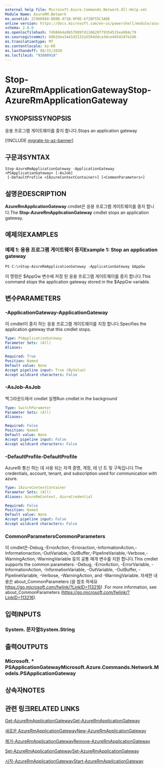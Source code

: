 ```yaml
---
external help file: Microsoft.Azure.Commands.Network.dll-Help.xml
Module Name: AzureRM.Network
ms.assetid: 2C9609E8-0D8B-471B-9F0E-672BF55C3A0E
online version: https://docs.microsoft.com/en-us/powershell/module/azurerm.network/stop-azurermapplicationgateway
schema: 2.0.0
ms.openlocfilehash: 74b8664a9b57089fd116620779354515ea984c79
ms.sourcegitcommit: b9b2dea3441d1532a5564ddca3dced45424fe2d6
ms.translationtype: MT
ms.contentlocale: ko-KR
ms.lasthandoff: 08/15/2020
ms.locfileid: "93880918"
---
```

# <span data-ttu-id="28f5b-101">Stop-AzureRmApplicationGateway</span><span class="sxs-lookup"><span data-stu-id="28f5b-101">Stop-AzureRmApplicationGateway</span></span>

## <span data-ttu-id="28f5b-102">SYNOPSIS</span><span class="sxs-lookup"><span data-stu-id="28f5b-102">SYNOPSIS</span></span>
<span data-ttu-id="28f5b-103">응용 프로그램 게이트웨이를 중지 합니다.</span><span class="sxs-lookup"><span data-stu-id="28f5b-103">Stops an application gateway</span></span>

[!INCLUDE [migrate-to-az-banner](../../includes/migrate-to-az-banner.md)]

## <span data-ttu-id="28f5b-104">구문과</span><span class="sxs-lookup"><span data-stu-id="28f5b-104">SYNTAX</span></span>

```
Stop-AzureRmApplicationGateway -ApplicationGateway <PSApplicationGateway> [-AsJob]
 [-DefaultProfile <IAzureContextContainer>] [<CommonParameters>]
```

## <span data-ttu-id="28f5b-105">설명은</span><span class="sxs-lookup"><span data-stu-id="28f5b-105">DESCRIPTION</span></span>
<span data-ttu-id="28f5b-106">**AzureRmApplicationGateway** cmdlet은 응용 프로그램 게이트웨이를 중지 합니다.</span><span class="sxs-lookup"><span data-stu-id="28f5b-106">The **Stop-AzureRmApplicationGateway** cmdlet stops an application gateway.</span></span>

## <span data-ttu-id="28f5b-107">예제의</span><span class="sxs-lookup"><span data-stu-id="28f5b-107">EXAMPLES</span></span>

### <span data-ttu-id="28f5b-108">예제 1: 응용 프로그램 게이트웨이 중지</span><span class="sxs-lookup"><span data-stu-id="28f5b-108">Example 1: Stop an application gateway</span></span>
```
PS C:\>Stop-AzureRmApplicationGateway -ApplicationGateway $AppGw
```

<span data-ttu-id="28f5b-109">이 명령은 $AppGw 변수에 저장 된 응용 프로그램 게이트웨이를 중지 합니다.</span><span class="sxs-lookup"><span data-stu-id="28f5b-109">This command stops the application gateway stored in the $AppGw variable.</span></span>

## <span data-ttu-id="28f5b-110">변수</span><span class="sxs-lookup"><span data-stu-id="28f5b-110">PARAMETERS</span></span>

### <span data-ttu-id="28f5b-111">-ApplicationGateway</span><span class="sxs-lookup"><span data-stu-id="28f5b-111">-ApplicationGateway</span></span>
<span data-ttu-id="28f5b-112">이 cmdlet이 중지 하는 응용 프로그램 게이트웨이를 지정 합니다.</span><span class="sxs-lookup"><span data-stu-id="28f5b-112">Specifies the application gateway that this cmdlet stops.</span></span>

```yaml
Type: PSApplicationGateway
Parameter Sets: (All)
Aliases: 

Required: True
Position: Named
Default value: None
Accept pipeline input: True (ByValue)
Accept wildcard characters: False
```

### <span data-ttu-id="28f5b-113">-AsJob</span><span class="sxs-lookup"><span data-stu-id="28f5b-113">-AsJob</span></span>
<span data-ttu-id="28f5b-114">백그라운드에서 cmdlet 실행</span><span class="sxs-lookup"><span data-stu-id="28f5b-114">Run cmdlet in the background</span></span>

```yaml
Type: SwitchParameter
Parameter Sets: (All)
Aliases: 

Required: False
Position: Named
Default value: None
Accept pipeline input: False
Accept wildcard characters: False
```

### <span data-ttu-id="28f5b-115">-DefaultProfile</span><span class="sxs-lookup"><span data-stu-id="28f5b-115">-DefaultProfile</span></span>
<span data-ttu-id="28f5b-116">Azure와 통신 하는 데 사용 되는 자격 증명, 계정, 테 넌 트 및 구독입니다.</span><span class="sxs-lookup"><span data-stu-id="28f5b-116">The credentials, account, tenant, and subscription used for communication with azure.</span></span>

```yaml
Type: IAzureContextContainer
Parameter Sets: (All)
Aliases: AzureRmContext, AzureCredential

Required: False
Position: Named
Default value: None
Accept pipeline input: False
Accept wildcard characters: False
```

### <span data-ttu-id="28f5b-117">CommonParameters</span><span class="sxs-lookup"><span data-stu-id="28f5b-117">CommonParameters</span></span>
<span data-ttu-id="28f5b-118">이 cmdlet은-Debug,-ErrorAction,-Erroraction,-InformationAction,-Informationaction,-OutVariable,-OutBuffer,-PipelineVariable,-Verbose,-WarningAction,-WarningVariable 등의 공통 매개 변수를 지원 합니다.</span><span class="sxs-lookup"><span data-stu-id="28f5b-118">This cmdlet supports the common parameters: -Debug, -ErrorAction, -ErrorVariable, -InformationAction, -InformationVariable, -OutVariable, -OutBuffer, -PipelineVariable, -Verbose, -WarningAction, and -WarningVariable.</span></span> <span data-ttu-id="28f5b-119">자세한 내용은 about_CommonParameters (을 참조 하세요 https://go.microsoft.com/fwlink/?LinkID=113216) .</span><span class="sxs-lookup"><span data-stu-id="28f5b-119">For more information, see about_CommonParameters (https://go.microsoft.com/fwlink/?LinkID=113216).</span></span>

## <span data-ttu-id="28f5b-120">입력</span><span class="sxs-lookup"><span data-stu-id="28f5b-120">INPUTS</span></span>

### <span data-ttu-id="28f5b-121">System. 문자열</span><span class="sxs-lookup"><span data-stu-id="28f5b-121">System.String</span></span>

## <span data-ttu-id="28f5b-122">출력</span><span class="sxs-lookup"><span data-stu-id="28f5b-122">OUTPUTS</span></span>

### <span data-ttu-id="28f5b-123">Microsoft. \* PSApplicationGateway</span><span class="sxs-lookup"><span data-stu-id="28f5b-123">Microsoft.Azure.Commands.Network.Models.PSApplicationGateway</span></span>

## <span data-ttu-id="28f5b-124">상속자</span><span class="sxs-lookup"><span data-stu-id="28f5b-124">NOTES</span></span>

## <span data-ttu-id="28f5b-125">관련 링크</span><span class="sxs-lookup"><span data-stu-id="28f5b-125">RELATED LINKS</span></span>

[<span data-ttu-id="28f5b-126">Get-AzureRmApplicationGateway</span><span class="sxs-lookup"><span data-stu-id="28f5b-126">Get-AzureRmApplicationGateway</span></span>](./Get-AzureRmApplicationGateway.md)

[<span data-ttu-id="28f5b-127">새로운 AzureRmApplicationGateway</span><span class="sxs-lookup"><span data-stu-id="28f5b-127">New-AzureRmApplicationGateway</span></span>](./New-AzureRmApplicationGateway.md)

[<span data-ttu-id="28f5b-128">제거-AzureRmApplicationGateway</span><span class="sxs-lookup"><span data-stu-id="28f5b-128">Remove-AzureRmApplicationGateway</span></span>](./Remove-AzureRmApplicationGateway.md)

[<span data-ttu-id="28f5b-129">Set-AzureRmApplicationGateway</span><span class="sxs-lookup"><span data-stu-id="28f5b-129">Set-AzureRmApplicationGateway</span></span>](./Set-AzureRmApplicationGateway.md)

[<span data-ttu-id="28f5b-130">시작-AzureRmApplicationGateway</span><span class="sxs-lookup"><span data-stu-id="28f5b-130">Start-AzureRmApplicationGateway</span></span>](./Start-AzureRmApplicationGateway.md)


